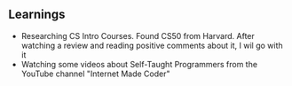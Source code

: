 ## Learnings

- Researching CS Intro Courses. Found CS50 from Harvard. After watching a review and reading positive comments about it, I wil go with it
- Watching some videos about Self-Taught Programmers from the YouTube channel "Internet Made Coder"
